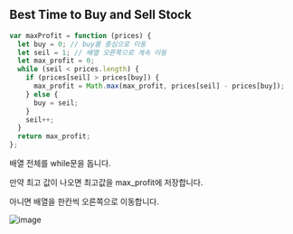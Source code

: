 ## Best Time to Buy and Sell Stock

```js
var maxProfit = function (prices) {
  let buy = 0; // buy를 중심으로 이동
  let seil = 1; // 배열 오른쪽으로 계속 이동
  let max_profit = 0;
  while (seil < prices.length) {
    if (prices[seil] > prices[buy]) {
      max_profit = Math.max(max_profit, prices[seil] - prices[buy]);
    } else {
      buy = seil;
    }
    seil++;
  }
  return max_profit;
};
```

배열 전체를 while문을 돕니다.

만약 최고 값이 나오면 최고값을 max_profit에 저장합니다.

아니면 배열을 한칸씩 오른쪽으로 이동합니다. 

![image](https://assets.leetcode.com/users/images/c0c86dc7-f7fa-4be7-85f9-61e629aa67ae_1643686591.6894035.jpeg)
